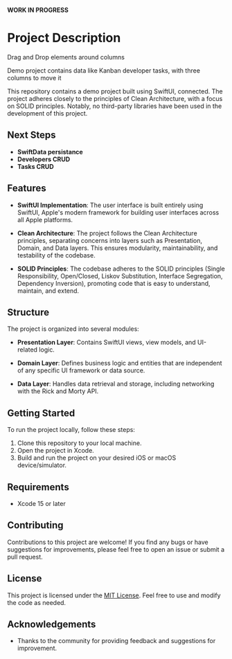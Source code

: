 **WORK IN PROGRESS**

# Project Description

Drag and Drop elements around columns

Demo project contains data like Kanban developer tasks, with three columns to move it

This repository contains a demo project built using SwiftUI, connected. 
The project adheres closely to the principles of Clean Architecture, with a focus on SOLID principles. Notably, no third-party libraries have been used in the development of this project.

## Next Steps

- **SwiftData persistance**
- **Developers CRUD**
- **Tasks CRUD**

## Features

- **SwiftUI Implementation**: The user interface is built entirely using SwiftUI, Apple's modern framework for building user interfaces across all Apple platforms.

- **Clean Architecture**: The project follows the Clean Architecture principles, separating concerns into layers such as Presentation, Domain, and Data layers. This ensures modularity, maintainability, and testability of the codebase.

- **SOLID Principles**: The codebase adheres to the SOLID principles (Single Responsibility, Open/Closed, Liskov Substitution, Interface Segregation, Dependency Inversion), promoting code that is easy to understand, maintain, and extend.

## Structure

The project is organized into several modules:

- **Presentation Layer**: Contains SwiftUI views, view models, and UI-related logic.
  
- **Domain Layer**: Defines business logic and entities that are independent of any specific UI framework or data source.

- **Data Layer**: Handles data retrieval and storage, including networking with the Rick and Morty API.

## Getting Started

To run the project locally, follow these steps:

1. Clone this repository to your local machine.
2. Open the project in Xcode.
3. Build and run the project on your desired iOS or macOS device/simulator.

## Requirements

- Xcode 15 or later

## Contributing

Contributions to this project are welcome! If you find any bugs or have suggestions for improvements, please feel free to open an issue or submit a pull request.

## License

This project is licensed under the [MIT License](LICENSE). Feel free to use and modify the code as needed.

## Acknowledgements

- Thanks to the community for providing feedback and suggestions for improvement.


